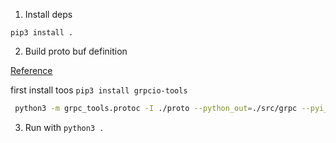 1. Install deps 

`pip3 install .`

2. Build proto buf definition

[Reference](https://grpc.io/docs/languages/python/basics/)

first install toos `pip3 install grpcio-tools`

```bash
 python3 -m grpc_tools.protoc -I ./proto --python_out=./src/grpc --pyi_out=./src/grpc --grpc_python_out=./src/grpc ./proto/file_server.proto
 ```

3. Run with `python3 .`
